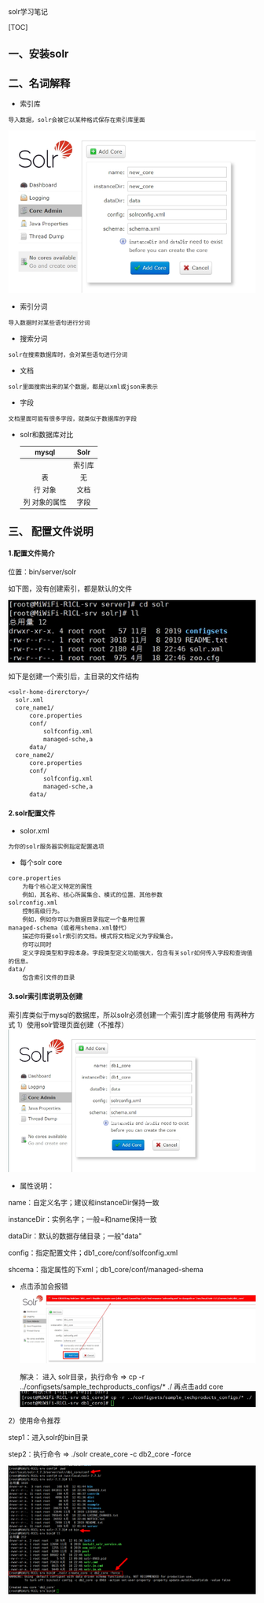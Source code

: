 solr学习笔记 

[TOC]



## 一、安装solr
## 二、名词解释

- 索引库
```
导入数据，solr会被它以某种格式保存在索引库里面
```
 ![](.\img\solr_索引库展示.jpg)
- 索引分词
```
导入数据时对某些语句进行分词
```
- 搜索分词
```
solr在搜索数据库时，会对某些语句进行分词
```
- 文档
```
solr里面搜索出来的某个数据，都是以xml或json来表示
```
- 字段
```
文档里面可能有很多字段，就类似于数据库的字段
```
- solr和数据库对比

  |  mysql  | Solr |
  | :-----: | :--: |
  |         | 索引库  |
  |    表    |  无   |
  |  行 对象   |  文档  |
  | 列 对象的属性 |  字段  |


## 三、 配置文件说明

#### 1.配置文件简介

位置：bin/server/solr

如下图，没有创建索引，都是默认的文件

 ![](.\img\solr配置文件.jpg)

如下是创建一个索引后，主目录的文件结构
```
<solr-home-direrctory>/
  solr.xml
  core_name1/
      core.properties
      conf/
          solfconfig.xml
          managed-sche,a
      data/
  core_name2/
      core.properties
      conf/
          solfconfig.xml
          managed-sche,a
      data/
```

#### 2.solr配置文件
- solor.xml
```
为你的solr服务器实例指定配置选项
```

- 每个solr core
```
core.properties
	为每个核心定义特定的属性
	例如，其名称、核心所属集合、模式的位置、其他参数
solrconfig.xml
	控制高级行为。
	例如，例如你可以为数据目录指定一个备用位置
managed-schema（或者用shema.xml替代）
	描述你将要solr索引的文档。模式将文档定义为字段集合。
	你可以同时
	定义字段类型和字段本身。字段类型定义功能强大，包含有关solr如何传入字段和查询值的信息。
data/
	包含索引文件的目录
```

#### 3.solr索引库说明及创建
索引库类似于mysql的数据库，所以solr必须创建一个索引库才能够使用
有两种方式
1）使用solr管理页面创建（不推荐）
![](.\img\solr_create_core.jpg)

- 属性说明：

name：自定义名字；建议和instanceDir保持一致

instanceDir：实例名字；一般=和name保持一致

dataDir：默认的数据存储目录；一般"data"

config：指定配置文件；db1_core/conf/solfconfig.xml

shcema：指定属性的下xml；db1_core/conf/managed-shema
- 点击添加会报错
   ![](.\img\solr_create_error.jpg)

   解决：
   进入 solr目录，执行命令 =>  cp -r ../configsets/sample_techproducts_configs/* ./
   再点击add core
    ![](.\img\solr_create_error_result.jpg)



2）使用命令推荐

step1：进入solr的bin目录

step2：执行命令 => ./solr create_core -c db2_core -force

 ![](.\img\solr_create_cmd.png)









